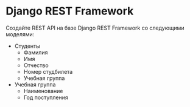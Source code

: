 # Django REST Framework

Создайте REST API на базе Django REST Framework со следующими моделями:

* Студенты
  * Фамилия
  * Имя
  * Отчество
  * Номер студбилета
  * Учебная группа
* Учебная группа
  * Наименование
  * Год поступления
